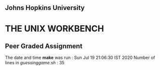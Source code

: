 ## Johns Hopkins University
# THE UNIX WORKBENCH
## Peer Graded Assignment
The date and time **make** was run : Sun Jul 19 21:06:30 IST 2020
Number of lines in *guessinggame.sh* : 35
